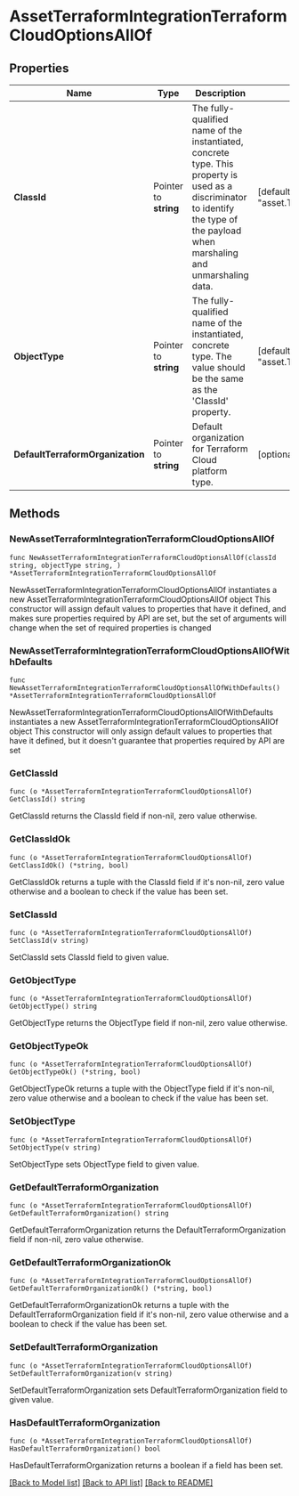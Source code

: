# AssetTerraformIntegrationTerraformCloudOptionsAllOf

## Properties

Name | Type | Description | Notes
------------ | ------------- | ------------- | -------------
**ClassId** | Pointer to **string** | The fully-qualified name of the instantiated, concrete type. This property is used as a discriminator to identify the type of the payload when marshaling and unmarshaling data. | [default to "asset.TerraformIntegrationTerraformCloudOptions"]
**ObjectType** | Pointer to **string** | The fully-qualified name of the instantiated, concrete type. The value should be the same as the &#39;ClassId&#39; property. | [default to "asset.TerraformIntegrationTerraformCloudOptions"]
**DefaultTerraformOrganization** | Pointer to **string** | Default organization for Terraform Cloud platform type. | [optional] 

## Methods

### NewAssetTerraformIntegrationTerraformCloudOptionsAllOf

`func NewAssetTerraformIntegrationTerraformCloudOptionsAllOf(classId string, objectType string, ) *AssetTerraformIntegrationTerraformCloudOptionsAllOf`

NewAssetTerraformIntegrationTerraformCloudOptionsAllOf instantiates a new AssetTerraformIntegrationTerraformCloudOptionsAllOf object
This constructor will assign default values to properties that have it defined,
and makes sure properties required by API are set, but the set of arguments
will change when the set of required properties is changed

### NewAssetTerraformIntegrationTerraformCloudOptionsAllOfWithDefaults

`func NewAssetTerraformIntegrationTerraformCloudOptionsAllOfWithDefaults() *AssetTerraformIntegrationTerraformCloudOptionsAllOf`

NewAssetTerraformIntegrationTerraformCloudOptionsAllOfWithDefaults instantiates a new AssetTerraformIntegrationTerraformCloudOptionsAllOf object
This constructor will only assign default values to properties that have it defined,
but it doesn't guarantee that properties required by API are set

### GetClassId

`func (o *AssetTerraformIntegrationTerraformCloudOptionsAllOf) GetClassId() string`

GetClassId returns the ClassId field if non-nil, zero value otherwise.

### GetClassIdOk

`func (o *AssetTerraformIntegrationTerraformCloudOptionsAllOf) GetClassIdOk() (*string, bool)`

GetClassIdOk returns a tuple with the ClassId field if it's non-nil, zero value otherwise
and a boolean to check if the value has been set.

### SetClassId

`func (o *AssetTerraformIntegrationTerraformCloudOptionsAllOf) SetClassId(v string)`

SetClassId sets ClassId field to given value.


### GetObjectType

`func (o *AssetTerraformIntegrationTerraformCloudOptionsAllOf) GetObjectType() string`

GetObjectType returns the ObjectType field if non-nil, zero value otherwise.

### GetObjectTypeOk

`func (o *AssetTerraformIntegrationTerraformCloudOptionsAllOf) GetObjectTypeOk() (*string, bool)`

GetObjectTypeOk returns a tuple with the ObjectType field if it's non-nil, zero value otherwise
and a boolean to check if the value has been set.

### SetObjectType

`func (o *AssetTerraformIntegrationTerraformCloudOptionsAllOf) SetObjectType(v string)`

SetObjectType sets ObjectType field to given value.


### GetDefaultTerraformOrganization

`func (o *AssetTerraformIntegrationTerraformCloudOptionsAllOf) GetDefaultTerraformOrganization() string`

GetDefaultTerraformOrganization returns the DefaultTerraformOrganization field if non-nil, zero value otherwise.

### GetDefaultTerraformOrganizationOk

`func (o *AssetTerraformIntegrationTerraformCloudOptionsAllOf) GetDefaultTerraformOrganizationOk() (*string, bool)`

GetDefaultTerraformOrganizationOk returns a tuple with the DefaultTerraformOrganization field if it's non-nil, zero value otherwise
and a boolean to check if the value has been set.

### SetDefaultTerraformOrganization

`func (o *AssetTerraformIntegrationTerraformCloudOptionsAllOf) SetDefaultTerraformOrganization(v string)`

SetDefaultTerraformOrganization sets DefaultTerraformOrganization field to given value.

### HasDefaultTerraformOrganization

`func (o *AssetTerraformIntegrationTerraformCloudOptionsAllOf) HasDefaultTerraformOrganization() bool`

HasDefaultTerraformOrganization returns a boolean if a field has been set.


[[Back to Model list]](../README.md#documentation-for-models) [[Back to API list]](../README.md#documentation-for-api-endpoints) [[Back to README]](../README.md)



